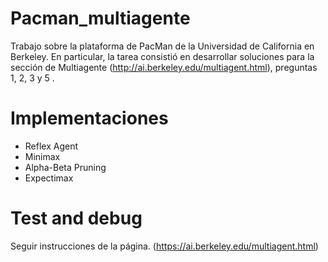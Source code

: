# Pacman_multiagente
Trabajo sobre la plataforma de PacMan de la Universidad de California en Berkeley. En particular, la tarea consistió en desarrollar soluciones para la sección de Multiagente (http://ai.berkeley.edu/multiagent.html), preguntas 1, 2, 3 y 5 .

# Implementaciones
- Reflex Agent
- Minimax
- Alpha-Beta Pruning
- Expectimax

# Test and debug
Seguir instrucciones de la página. (https://ai.berkeley.edu/multiagent.html)


